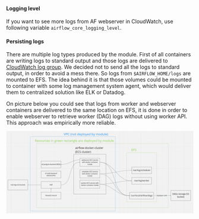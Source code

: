 #### Logging level
If you want to see more logs from AF webserver in CloudWatch, use following variable
`airflow_core_logging_level`.

#### Persisting logs
There are multiple log types produced by the module. First of all containers are
writing logs to standard output and those logs are delivered to [CloudWatch log
group](../cloudwatch.tf). We decided not to send all the logs to standard output, in
order to avoid a mess there. So logs from `$AIRFLOW_HOME/logs` are mounted to EFS.
The idea behind it is that those volumes could be mounted to container with some log
management system agent, which would deliver them to centralized solution like ELK
or Datadog.

On picture below you could see that logs from worker and webserver containers are
delivered to the same location on EFS, it is done in order to enable webserver to
retrieve worker (DAG) logs without using worker API. This approach was empirically
more reliable.

![Airflow components schema](./module_architecture.png)
